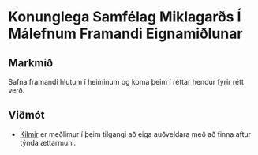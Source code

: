 # Konunglega Samfélag Miklagarðs Í Málefnum Framandi Eignamiðlunar

## Markmið
Safna framandi hlutum í heiminum og koma þeim í réttar hendur fyrir rétt verð.

## Viðmót
- [Kilmir](/players/kilmir_salaris.md) er meðlimur í þeim tilgangi að eiga auðveldara með að finna aftur týnda
ættarmuni.
